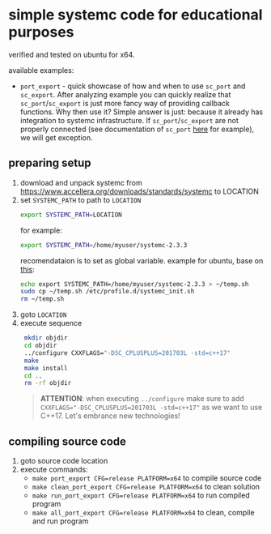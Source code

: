 # simple systemc code for educational purposes

verified and tested on ubuntu for x64.

available examples:
- ``port_export`` - quick showcase of how and when to use ``sc_port`` and ``sc_export``. After analyzing example you can quickly realize that ``sc_port``/``sc_export`` is just more fancy way of providing callback functions. Why then use it? Simple answer is just: because it already has integration to systemc infrastructure. If ``sc_port``/``sc_export`` are not properly connected (see documentation of ``sc_port`` [here](http://www.cecs.uci.edu/~doemer/risc/v021/html_oopsc/a00148.html) for example), we will get exception.

## preparing setup

1. download and unpack systemc from https://www.accellera.org/downloads/standards/systemc to LOCATION
2. set ``SYSTEMC_PATH`` to path to ``LOCATION``
   ```bash
   export SYSTEMC_PATH=LOCATION
   ```
   for example:
   ```bash
   export SYSTEMC_PATH=/home/myuser/systemc-2.3.3
   ```
   recomendataion is to set as global variable. example for ubuntu, base on [this](https://help.ubuntu.com/community/EnvironmentVariables#A.2Fetc.2Fprofile.d.2F.2A.sh):
   ```bash
   echo export SYSTEMC_PATH=/home/myuser/systemc-2.3.3 > ~/temp.sh
   sudo cp ~/temp.sh /etc/profile.d/systemc_init.sh
   rm ~/temp.sh
   ```
3. goto ``LOCATION``
4. execute sequence
   ```bash
    mkdir objdir
    cd objdir
    ../configure CXXFLAGS="-DSC_CPLUSPLUS=201703L -std=c++17"
    make 
    make install
    cd ..
    rm -rf objdir
   ```
   > **ATTENTION**: when executing ``../configure`` make sure to add ``CXXFLAGS="-DSC_CPLUSPLUS=201703L -std=c++17"`` as we want to use C++17. Let's embrance new technologies!

## compiling source code

1. goto source code location
2. execute commands:
   - ``make port_export CFG=release PLATFORM=x64`` to compile source code
   - ``make clean_port_export CFG=release PLATFORM=x64`` to clean solution
   - ``make run_port_export CFG=release PLATFORM=x64`` to run compiled program
   - ``make all_port_export CFG=release PLATFORM=x64`` to clean, compile and run program

